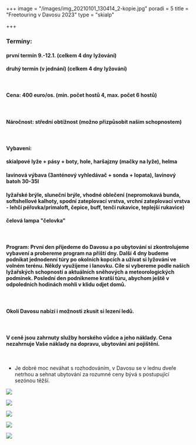 +++
image = "/images/img_20210101_130414_2-kopie.jpg"
poradi = 5
title = "Freetouring v Davosu 2023"
type = "skialp"

+++
### **Termíny:**

#### první termín **9.-12.1.** (celkem 4 dny lyžování)

#### druhý termín **(v jednání)** (celkem 4 dny lyžování)

&nbsp;

#### **Cena:** 400 euro/os. (min. počet hostů 4, max. počet 6 hostů)

&nbsp;

#### **Náročnost:** střední obtížnost (možno přizpůsobit našim schopnostem)

&nbsp;

#### **Vybavení:**

#### skialpové lyže + pásy + boty, hole, haršajzny (mačky na lyže), helma

#### lavinová výbava (3anténový vyhledávač + sonda + lopata), lavinový batoh 30-35l

#### lyžařské brýle, sluneční brýle, vhodné oblečení (nepromokavá bunda, softshellové kalhoty, spodní zateplovací vrstva, vrchní zateplovací vrstva - lehčí péřovka/primaloft, čepice, buff, tenčí rukavice, teplejší rukavice)

#### čelová lampa "čelovka"

&nbsp;

#### **Program:** První den přijedeme do Davosu a po ubytování si zkontrolujeme vybavení a probereme program na příští dny. Další 4 dny budeme podnikat jednodenní túry po okolních kopcích a užívat si lyžování ve volném terénu. Někdy využijeme i lanovku. Cíle si vybereme podle našich lyžařských schopností a aktuálních sněhových a meteorologických podmínek. Poslední den podnikneme kratší túru, abychom ještě v odpoledních hodinách mohli v klidu odjet domů.

&nbsp;

#### Okolí Davosu nabízí i možnosti zkusit si lezení ledů.

&nbsp;

#### V ceně jsou zahrnuty služby horského vůdce a jeho náklady. Cena nezahrnuje Vaše náklady na dopravu, ubytování ani pojištění.

&nbsp;

* Je dobré moc neváhat s rozhodováním, v Davosu se v lednu dveře netrhou a sehnat ubytování za rozumné ceny bývá s postupující sezónou těžší.

![](/images/img_20210101_142352_5.jpg)

![](/images/img_20210101_121932_9.jpg)

![](/images/img_20210101_134121_8-4.jpg)

![](/images/img_20210101_133051_8.jpg)

![](/images/img_20210102_123552_2.jpg)
